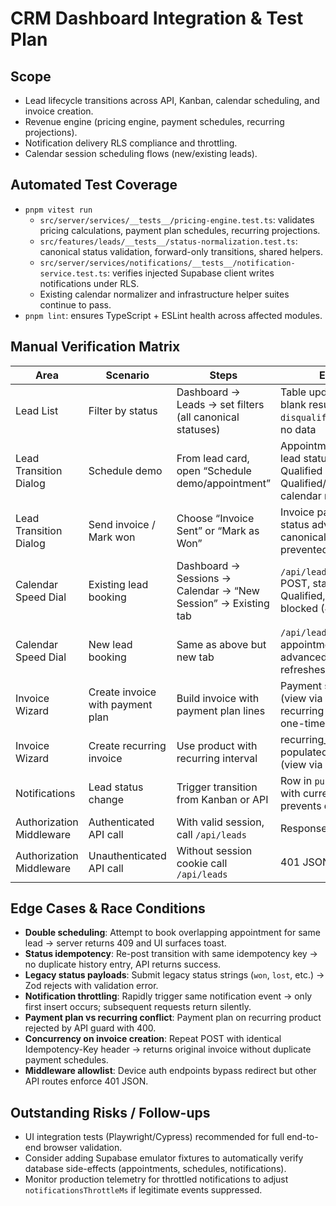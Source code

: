 # CRM Dashboard Integration & Test Plan

## Scope
- Lead lifecycle transitions across API, Kanban, calendar scheduling, and invoice creation.
- Revenue engine (pricing engine, payment schedules, recurring projections).
- Notification delivery RLS compliance and throttling.
- Calendar session scheduling flows (new/existing leads).

## Automated Test Coverage
- `pnpm vitest run`
  - `src/server/services/__tests__/pricing-engine.test.ts`: validates pricing calculations, payment plan schedules, recurring projections.
  - `src/features/leads/__tests__/status-normalization.test.ts`: canonical status validation, forward-only transitions, shared helpers.
  - `src/server/services/notifications/__tests__/notification-service.test.ts`: verifies injected Supabase client writes notifications under RLS.
  - Existing calendar normalizer and infrastructure helper suites continue to pass.
- `pnpm lint`: ensures TypeScript + ESLint health across affected modules.

## Manual Verification Matrix
| Area | Scenario | Steps | Expected Result |
| --- | --- | --- | --- |
| Lead List | Filter by status | Dashboard → Leads → set filters (all canonical statuses) | Table updates immediately; no blank results for `disqualified`/`converted` unless no data |
| Lead Transition Dialog | Schedule demo | From lead card, open “Schedule demo/appointment” | Appointment POST succeeds; lead status auto-advances to Qualified unless already Qualified/Disqualified/Converted; calendar refresh event fires |
| Lead Transition Dialog | Send invoice / Mark won | Choose “Invoice Sent” or “Mark as Won” | Invoice payload submits, lead status advances to correct canonical state, duplicate action prevented by idempotency key |
| Calendar Speed Dial | Existing lead booking | Dashboard → Sessions → Calendar → “New Session” → Existing tab | `/api/leads/:id/appointments` POST, status auto-advance to Qualified, conflicting slots blocked (409) |
| Calendar Speed Dial | New lead booking | Same as above but new tab | `/api/leads` creates lead, appointment scheduled, status advanced to Qualified, leads list refreshes |
| Invoice Wizard | Create invoice with payment plan | Build invoice with payment plan lines | Payment schedules generated (view via `/api/invoices/:id`), recurring projection absent for one-time plan |
| Invoice Wizard | Create recurring invoice | Use product with recurring interval | recurring_revenue_schedules populated for 12 months horizon (view via API/DB) |
| Notifications | Lead status change | Trigger transition from Kanban or API | Row in `public.notifications` with current user ID, throttle prevents duplicate spam |
| Authorization Middleware | Authenticated API call | With valid session, call `/api/leads` | Response 200 |
| Authorization Middleware | Unauthenticated API call | Without session cookie call `/api/leads` | 401 JSON, no redirect loop |

## Edge Cases & Race Conditions
- **Double scheduling**: Attempt to book overlapping appointment for same lead → server returns 409 and UI surfaces toast.
- **Status idempotency**: Re-post transition with same idempotency key → no duplicate history entry, API returns success.
- **Legacy status payloads**: Submit legacy status strings (`won`, `lost`, etc.) → Zod rejects with validation error.
- **Notification throttling**: Rapidly trigger same notification event → only first insert occurs; subsequent requests return silently.
- **Payment plan vs recurring conflict**: Payment plan on recurring product rejected by API guard with 400.
- **Concurrency on invoice creation**: Repeat POST with identical Idempotency-Key header → returns original invoice without duplicate payment schedules.
- **Middleware allowlist**: Device auth endpoints bypass redirect but other API routes enforce 401 JSON.

## Outstanding Risks / Follow-ups
- UI integration tests (Playwright/Cypress) recommended for full end-to-end browser validation.
- Consider adding Supabase emulator fixtures to automatically verify database side-effects (appointments, schedules, notifications).
- Monitor production telemetry for throttled notifications to adjust `notificationsThrottleMs` if legitimate events suppressed.

